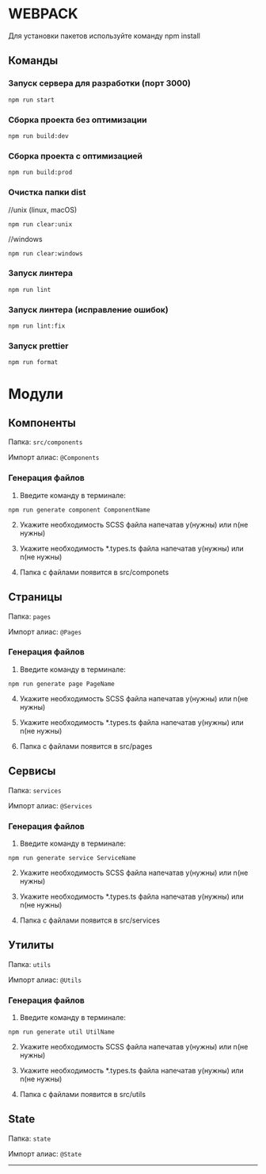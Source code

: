 # WEBPACK

Для установки пакетов используйте команду npm install

## Команды

### Запуск сервера для разработки (порт 3000)

```shell
npm run start
```

### Сборка проекта без оптимизации
```shell
npm run build:dev
```

### Сборка проекта с оптимизацией
```shell
npm run build:prod
```

### Очистка папки dist
//unix (linux, macOS)
```shell
npm run clear:unix
```
//windows
```shell
npm run clear:windows

```

### Запуск линтера

```shell
npm run lint
```

### Запуск линтера (исправление ошибок)
```shell
npm run lint:fix

```

### Запуск prettier 
```shell
npm run format

```

# Модули

## Компоненты

Папка: `src/components`

Импорт алиас: `@Components`

### Генерация файлов

1. Введите команду в терминале:

```shell
npm run generate component ComponentName
```

2. Укажите необходимость SCSS файла напечатав y(нужны) или n(не нужны)

3. Укажите необходимость *.types.ts файла напечатав y(нужны) или n(не нужны)

4. Папка с файлами появится в src/componets
## Страницы

Папка: `pages`

Импорт алиас: `@Pages`

### Генерация файлов

1. Введите команду в терминале:

```shell
npm run generate page PageName
```

4. Укажите необходимость SCSS файла напечатав y(нужны) или n(не нужны)

5. Укажите необходимость *.types.ts файла напечатав y(нужны) или n(не нужны)

6. Папка с файлами появится в src/pages

## Сервисы

Папка: `services`

Импорт алиас: `@Services`

### Генерация файлов

1. Введите команду в терминале:

```shell
npm run generate service ServiceName
```

2. Укажите необходимость SCSS файла напечатав y(нужны) или n(не нужны)

3. Укажите необходимость *.types.ts файла напечатав y(нужны) или n(не нужны)

4. Папка с файлами появится в src/services

## Утилиты

Папка: `utils`

Импорт алиас: `@Utils`

### Генерация файлов

1. Введите команду в терминале:

```shell
npm run generate util UtilName
```

2. Укажите необходимость SCSS файла напечатав y(нужны) или n(не нужны)

3. Укажите необходимость *.types.ts файла напечатав y(нужны) или n(не нужны)

4. Папка с файлами появится в src/utils

## State

Папка: `state`

Импорт алиас: `@State`


------------------


